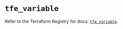 # `tfe_variable`

Refer to the Terraform Registry for docs: [`tfe_variable`](https://registry.terraform.io/providers/hashicorp/tfe/0.60.0/docs/resources/variable).
